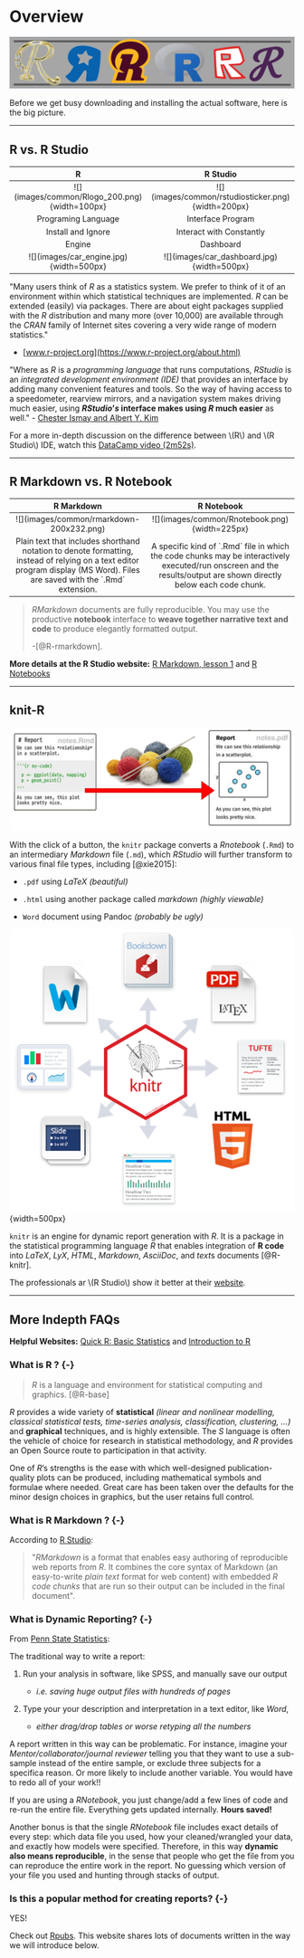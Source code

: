 # Overview



![](images/manyRs.PNG)





Before we get busy downloading and installing the actual software, here is the big picture.

----------------------

## R vs. R Studio

<table>
 <thead>
  <tr>
   <th style="text-align:center;"> R </th>
   <th style="text-align:center;"> R Studio </th>
  </tr>
 </thead>
<tbody>
  <tr>
   <td style="text-align:center;"> ![](images/common/Rlogo_200.png){width=100px} </td>
   <td style="text-align:center;"> ![](images/common/rstudiosticker.png){width=200px} </td>
  </tr>
  <tr>
   <td style="text-align:center;"> Programing Language </td>
   <td style="text-align:center;"> Interface Program </td>
  </tr>
  <tr>
   <td style="text-align:center;"> Install and Ignore </td>
   <td style="text-align:center;"> Interact with Constantly </td>
  </tr>
  <tr>
   <td style="text-align:center;"> Engine </td>
   <td style="text-align:center;"> Dashboard </td>
  </tr>
  <tr>
   <td style="text-align:center;"> ![](images/car_engine.jpg){width=500px} </td>
   <td style="text-align:center;"> ![](images/car_dashboard.jpg){width=500px} </td>
  </tr>
</tbody>
</table>


"Many users think of $R$ as a statistics system. We prefer to think of it of an environment within which statistical techniques are implemented. $R$ can be extended (easily) via packages. There are about eight packages supplied with the $R$ distribution and many more (over 10,000) are available through the $CRAN$ family of Internet sites covering a very wide range of modern statistics."
- [www.r-project.org](https://www.r-project.org/about.html)


"Where as $R$ is a *programming language* that runs computations, $R Studio$ is an *integrated development environment (IDE)* that provides an interface by adding many convenient features and tools. So the way of having access to a speedometer, rearview mirrors, and a navigation system makes driving much easier, using **$RStudio’s$ interface makes using $R$ much easier** as well."  - [Chester Ismay and Albert Y. Kim](https://ismayc.github.io/moderndive/index.html)




<div class="rmdlink">
<p>For a more in-depth discussion on the difference between <span class="math inline">\(R\)</span> and <span class="math inline">\(R Studio\)</span> IDE, watch this <a href="https://campus.datacamp.com/courses/working-with-the-rstudio-ide-part-1/orientation?ex=1">DataCamp video (2m52s)</a>.</p>
</div>

----------------------

## R Markdown vs. R Notebook

<table>
 <thead>
  <tr>
   <th style="text-align:center;"> R Markdown </th>
   <th style="text-align:center;"> R Notebook </th>
  </tr>
 </thead>
<tbody>
  <tr>
   <td style="text-align:center;"> ![](images/common/rmarkdown-200x232.png) </td>
   <td style="text-align:center;"> ![](images/common/Rnotebook.png){width=225px} </td>
  </tr>
  <tr>
   <td style="text-align:center;"> Plain text that includes shorthand notation to denote formatting, instead of relying on a text editor program display (MS Word).  Files are saved with the `.Rmd` extension. </td>
   <td style="text-align:center;"> A specific kind of `.Rmd` file in which the code chunks may be interactively executed/run onscreen and the results/output are shown directly below each code chunk. </td>
  </tr>
</tbody>
</table>

 
>$R Markdown$ documents are fully reproducible.  You may use the productive **notebook** interface to **weave together narrative text and code** to produce elegantly formatted output. 
>
>-[@R-rmarkdown].



<div class="rmdlink">
<p><strong>More details at the R Studio website:</strong> <a href="https://rmarkdown.rstudio.com/lesson-1.html">R Markdown, lesson 1</a> and <a href="https://rmarkdown.rstudio.com/r_notebooks">R Notebooks</a></p>
</div>


----------------------

## knit-R

![](images/cartoon_knit.PNG)

With the click of a button, the `knitr` package converts a $R notebook$ (`.Rmd`) to an intermediary *Markdown* file (`.md`), which $R Studio$ will further transform to various final file types, including [@xie2015]: 

* `.pdf` using $LaTeX$ *(beautiful)*

* `.html` using another package called $markdown$ *(highly viewable)*   

* `Word` document using Pandoc *(probably be ugly)*


![](images/common/knitr_formats.PNG){width=500px}


`knitr` is an engine for dynamic report generation with $R$. It is a package in the statistical programming language $R$ that enables integration of **R code** into $LaTeX$, $LyX$, $HTML$, $Markdown$, $AsciiDoc$, and $text$s documents [@R-knitr].


<div class="rmdlink">
<p>The professionals ar <span class="math inline">\(R Studio\)</span> show it better at their <a href="https://rmarkdown.rstudio.com/index.html">website</a>.</p>
</div>


-------------

## More Indepth FAQs 


<div class="rmdlink">
<p><strong>Helpful Websites:</strong> <a href="https://www.statmethods.net/stats/index.html">Quick R: Basic Statistics</a> and <a href="https://libguides.library.kent.edu/statconsulting/r">Introduction to R</a></p>
</div>



### What is R ? {-}

> $R$ is a language and environment for statistical computing and graphics. [@R-base]

$R$ provides a wide variety of **statistical** *(linear and nonlinear modelling, classical statistical tests, time-series analysis, classification, clustering, ...)* and **graphical** techniques, and is highly extensible. The $S$ language is often the vehicle of choice for research in statistical methodology, and $R$ provides an Open Source route to participation in that activity.

One of $R$’s strengths is the ease with which well-designed publication-quality plots can be produced, including mathematical symbols and formulae where needed. Great care has been taken over the defaults for the minor design choices in graphics, but the user retains full control.



### What is R Markdown ? {-}

According to [R Studio](www.rstudio.com):

> "$R Markdown$ is a format that enables easy authoring of reproducible web reports from $R$. It combines the core syntax of Markdown (an easy-to-write *plain text* format for web content) with embedded *$R$ code chunks* that are run so their output can be included in the final document".





### What is Dynamic Reporting? {-}

From [Penn State Statistics](https://onlinecourses.science.psu.edu/statprogram/markdown): 

The traditional way to write a report:

1. Run your analysis in software, like SPSS, and manually save our output
    * *i.e. saving huge output files with hundreds of pages*  


2. Type your your description and interpretation in a text editor, like *Word*,
    * *either drag/drop tables or worse retyping all the numbers*


A report written in this way can be problematic.  For instance, imagine your *Mentor/collaborator/journal reviewer*  telling you that they want to use a sub-sample instead of the entire sample, or exclude three subjects for a specifica reason. Or more likely to include another variable.  You would have to redo all of your work!! 

If you are using a $R Notebook$, you just change/add a few lines of code and re-run the entire file.  Everything gets updated internally.  **Hours saved!**



Another bonus is that the single $R Notebook$ file includes exact details of every step: which data file you used, how your cleaned/wrangled your data, and exactly how models were specified.  Therefore, in this way **dynamic also means reproducible**, in the sense that people who get the file from you can reproduce the entire work in the report.  No guessing which version of your file you used and hunting through stacks of output.






### Is this a popular method for creating reports? {-}

YES!

<div class="rmdlink">
<p>Check out <a href="http://rpubs.com/">Rpubs</a>. This website shares lots of documents written in the way we will introduce below.</p>
</div>





